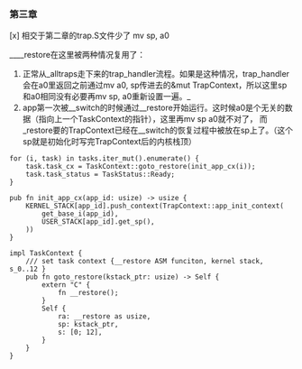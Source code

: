 ###


### 第三章

[x] 相交于第二章的trap.S文件少了 mv sp, a0 

____restore在这里被两种情况复用了：
1.  正常从_alltraps走下来的trap_handler流程。如果是这种情况，trap_handler会在a0里返回之前通过mv a0, sp传进去的&mut TrapContext，所以这里sp和a0相同没有必要再mv sp, a0重新设置一遍。_
2. app第一次被__switch的时候通过__restore开始运行。这时候a0是个无关的数据（指向上一个TaskContext的指针），这里再mv sp a0就不对了，
而_restore要的TrapContext已经在__switch的恢复过程中被放在sp上了。（这个sp就是初始化时写完TrapContext后的内核栈顶）
```
for (i, task) in tasks.iter_mut().enumerate() {
    task.task_cx = TaskContext::goto_restore(init_app_cx(i));
    task.task_status = TaskStatus::Ready;
}
```
```
pub fn init_app_cx(app_id: usize) -> usize {
    KERNEL_STACK[app_id].push_context(TrapContext::app_init_context(
        get_base_i(app_id),
        USER_STACK[app_id].get_sp(),
    ))
}
```
```
impl TaskContext {
    /// set task context {__restore ASM funciton, kernel stack, s_0..12 }
    pub fn goto_restore(kstack_ptr: usize) -> Self {
        extern "C" {
            fn __restore();
        }
        Self {
            ra: __restore as usize,
            sp: kstack_ptr,
            s: [0; 12],
        }
    }
}
```
